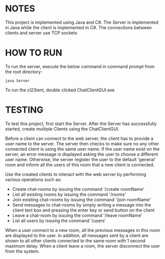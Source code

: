 # NOTES

This project is implemented using Java and C#. The Server is implemented in Java while the client is implemented in C#. The connections between clients and server use TCP sockets


# HOW TO RUN

To run the server, execute the below command in command prompt from the root directory: 
    
	java Server

To run the cl23ient, double clicked ChatClientGUI.exe



# TESTING

To test this project, first start the Server. After the Server has successfully started, create multiple Clients using the ChatClientGUI.

Before a client can connect to the web server, the client has to provide a user name to the server. The server then checks to make sure no any other connected client is using the  same user name. If the user name exist on the server, an error message  is displayed asking the user to choose a different user name. Otherwise, the server register the user to the default 'general' room and inform all the users of this room that a new client is connected. 

Use the created clients to interact with the web server by performing various operations such as:

  * Create chat-rooms by issuing the command '/create roomName'
  * List all existing rooms by issuing the command '/rooms'
  * Join existing chat-rooms by issuing the command '/join roomName'
  * Send messages to chat-rooms by simply writing a message into the client text box and pressing the enter key or send button on the client
  * Leave a chat-room by issuing the command '/leave roomName'
  * List all users by issuing the command '/users'

When a user connect to a new room, all the previous messages in this room are displayed to the user. In addition, all messages sent by a client are shown to all other clients connected to the same room with 1 second maximum delay. When a client leave a room, the server disconnect the user from the system.
